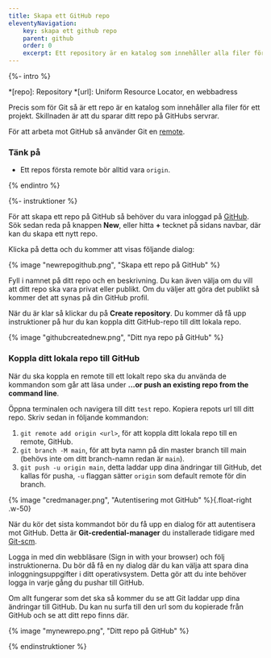 ```yaml
---
title: Skapa ett GitHub repo
eleventyNavigation:
    key: skapa ett github repo
    parent: github
    order: 0
    excerpt: Ett repository är en katalog som innehåller alla filer för ett projekt.
---
```


{%- intro %}

*[repo]: Repository
*[url]: Uniform Resource Locator, en webbadress

Precis som för Git så är ett repo är en katalog som innehåller alla filer för ett projekt. Skillnaden är att du sparar ditt repo på GitHubs servrar.

För att arbeta mot GitHub så använder Git en [remote](hur/git/git-remotes/). 

### Tänk på
- Ett repos första remote bör alltid vara `origin`.

{% endintro %}

{%- instruktioner %}

För att skapa ett repo på GitHub så behöver du vara inloggad på [GitHub](https://github.com/). Sök sedan reda på knappen **New**, eller hitta **+** tecknet på sidans navbar, där kan du skapa ett nytt repo.

Klicka på detta och du kommer att visas följande dialog:

{% image "newrepogithub.png", "Skapa ett repo på GitHub" %}

Fyll i namnet på ditt repo och en beskrivning. Du kan även välja om du vill att ditt repo ska vara privat eller publikt. Om du väljer att göra det publikt så kommer det att synas på din GitHub profil.

När du är klar så klickar du på **Create repository**. Du kommer då få upp instruktioner på hur du kan koppla ditt GitHub-repo till ditt lokala repo.

{% image "githubcreatednew.png", "Ditt nya repo på GitHub" %}

### Koppla ditt lokala repo till GitHub

När du ska koppla en remote till ett lokalt repo ska du använda de kommandon som går att läsa under  **…or push an existing repo from the command line**. 

Öppna terminalen och navigera till ditt `test` repo. Kopiera repots url till ditt repo. Skriv sedan in följande kommandon:

1. `git remote add origin <url>`, för att koppla ditt lokala repo till en remote, GitHub.
2. `git branch -M main`, för att byta namn på din master branch till main (behövs inte om ditt branch-namn redan är `main`).
3. `git push -u origin main`, detta laddar upp dina ändringar till GitHub, det kallas för pusha, `-u` flaggan sätter `origin` som default remote för din branch.

{% image "credmanager.png", "Autentisering mot GitHub" %}{.float-right .w-50}

När du kör det sista kommandot bör du få upp en dialog för att autentisera mot GitHub. Detta är **Git-credential-manager** du installerade tidigare med [Git-scm](/introduktion/kom-igang/installera-git/). 

Logga in med din webbläsare (Sign in with your browser) och följ instruktionerna. Du bör då få en ny dialog där du kan välja att spara dina inloggningsuppgifter i ditt operativsystem. Detta gör att du inte behöver logga in varje gång du pushar till GitHub.

Om allt fungerar som det ska så kommer du se att Git laddar upp dina ändringar till GitHub. Du kan nu surfa till den url som du kopierade från GitHub och se att ditt repo finns där.

{% image "mynewrepo.png", "Ditt repo på GitHub" %}

{% endinstruktioner %}
